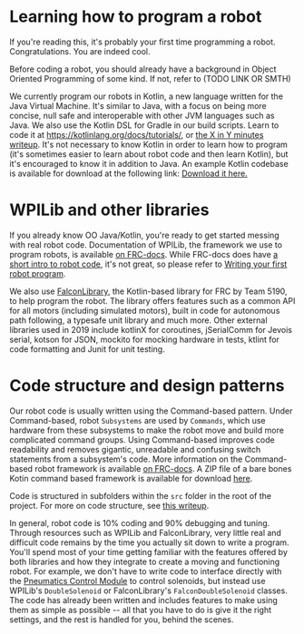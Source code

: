 # Learning how to program a robot

If you're reading this, it's probably your first time programming a robot. Congratulations. You are indeed cool.

Before coding a robot, you should already have a background in Object Oriented Programming of some kind. If not, refer to (TODO LINK OR SMTH)

We currently program our robots in Kotlin, a new language written for the Java Virtual Machine. It's similar to Java, with a focus on being more concise, null safe and interoperable with other JVM languages such as Java. We also use the Kotlin DSL for Gradle in our build scripts. Learn to code it at https://kotlinlang.org/docs/tutorials/, or [the X in Y minutes writeup](https://learnxinyminutes.com/docs/kotlin/). It's not necessary to know Kotlin in order to learn how to program (it's sometimes easier to learn about robot code and then learn Kotlin), but it's encouraged to know it in addition to Java. An example Kotlin codebase is available for download at the following link: <a href="files/Kotlin-Example-Command-Based.zip" download="Kotlin-Example-Command-Based.zip">Download it here.</a>

# WPILib and other libraries

If you already know OO Java/Kotlin, you're ready to get started messing with real robot code. Documentation of WPILib, the framework we use to program robots, is available [on FRC-docs](https://frc-docs.readthedocs.io/en/latest/index.html). While FRC-docs does have [a short intro to robot code](https://frc-docs.readthedocs.io/en/latest/docs/software/getting-started-with-benchtop/creating-benchtop-test-program-cpp-java.html), it's not great, so please refer to [Writing your first robot program](docs/guides/firstProgram).

We also use [FalconLibrary](docs/learn/falconlib/intro), the Kotlin-based library for FRC by Team 5190, to help program the robot. The library offers features such as a common API for all motors (including simulated motors), built in code for autonomous path following, a typesafe unit library and much more. Other external libraries used in 2019 include kotlinX for coroutines, jSerialComm for Jevois serial, kotson for JSON, mockito for mocking hardware in tests, ktlint for code formatting and Junit for unit testing.

# Code structure and design patterns

Our robot code is usually written using the Command-based pattern. Under Command-based, robot `Subsystems` are used by `Commands`, which use hardware from these subsystems to make the robot move and build more complicated command groups. Using Command-based improves code readability and removes gigantic, unreadable and confusing switch statements from a subsystem's code. More information on the Command-based robot framework is available [on FRC-docs](https://frc-docs.readthedocs.io/en/latest/docs/software/commandbased/index.html). A ZIP file of a bare bones Kotin command based framework is available for download <a href="files/Kotlin-Example-Command-Based.zip" download="Kotlin-Example-Command-Based.zip">here</a>. 

Code is structured in subfolders within the `src` folder in the root of the project. For more on code structure, see [this writeup](docs/guides/codeStructure).

In general, robot code is 10% coding and 90% debugging and tuning. Through resources such as WPILib and FalconLibrary, very little real and difficult code remains by the time you actually sit down to write a program. You'll spend most of your time getting familiar with the features offered by both libraries and how they integrate to create a moving and functioning robot. For example, we don't have to write code to interface directly with the [Pneumatics Control Module](https://frc-docs.readthedocs.io/en/latest/docs/software/actuators/pneumatics.html) to control solenoids, but instead use WPILib's `DoubleSolenoid` or FalconLibrary's `FalconDoubleSolenoid` classes. The code has already been written and includes features to make using them as simple as possible -- all that you have to do is give it the right settings, and the rest is handled for you, behind the scenes.

